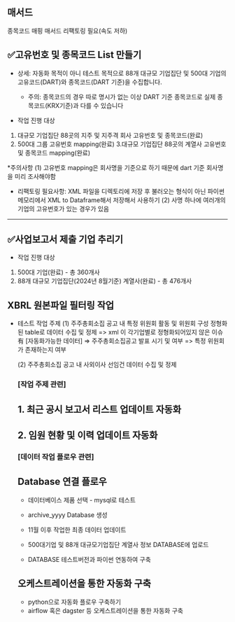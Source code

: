 ## 매서드
종목코드 매핑 매서드 리팩토링 필요(속도 저하)

## ✅고유번호 및 종목코드 List 만들기

* 상세: 자동화 목적이 아니 테스트 목적으로 88개 대규모 기업집단 및 500대 기업의 고유코드(DART)와 종목코드(DART 기준)을 수집합니다.
  - 주의: 종목코드의 경우 따로 명시가 없는 이상 DART 기준 종목코드로 실제 종목코드(KRX기준)과 다를 수 있습니다

* 작업 진행 대상
1. 대규모 기업집단 88곳의 지주 및 지주격 회사 고유번호 및 종목코드(완료)
3. 500대 그룹 고유번호 mapping(완료)
3.대규모 기업집단 88곳의 계열사 고유번호 및 종목코드 mapping(완료)

*주의사항
(1) 고유번호 mapping은 회사명을 기준으로 하기 때문에 dart 기준 회사명을 미리 조사해야함
- 리팩토링 필요사항: XML 파일을 디렉토리에 저장 후 불러오는 형식이 아닌 파이썬 메모리에서 XML to Dataframe해서 저장해서 사용하기
(2) 사명 하나에 여러개의 기업의 고유번호가 있는 경우가 있음


---
## ✅사업보고서 제출 기업 추리기

* 작업 진행 대상
1. 500대 기업(완료) - 총 360개사
2. 88개 대규모 기업집단(2024년 8월기준) 계열사(완료) - 총 476개사


## XBRL 원본파일 필터링 작업
* 테스트 작업 주제
  (1) 주주총회소집 공고 내 특정 위원회 활동 및 위원회 구성 정형화된 table로 데이터 수집 및 정제
    => xml <table>이 각기업별로 정형화되어있지 않은 이슈 有
  [자동화가능한 데이터]
    => 주주총회소집공고 발표 시기 및 여부
    => 특정 위원회가 존재하는지 여부
  
  (2) 주주총회소집 공고 내 사외이사 선임건 데이터 수집 및 정제









### [작업 주제 관련]
## 1. 최근 공시 보고서 리스트 업데이트 자동화
## 2. 임원 현황 및 이력 업데이트 자동화


### [데이터 작업 플로우 관련]
## Database 연결 플로우
* 데이터베이스 제품 선택 - mysql로 테스트
* archive_yyyy Database 생성
* 11월 이후 작업한 최종 데이터 업데이트

* 500대기업 및 88개 대규모기업집단 계열사 정보 DATABASE에 업로드
* DATABASE 테스트버전과 파이썬 연동하여 구축

## 오케스트레이션을 통한 자동화 구축
* python으로 자동화 플로우 구축하기
* airflow 혹은 dagster 등 오케스트레이션을 통한 자동화 구축
  


